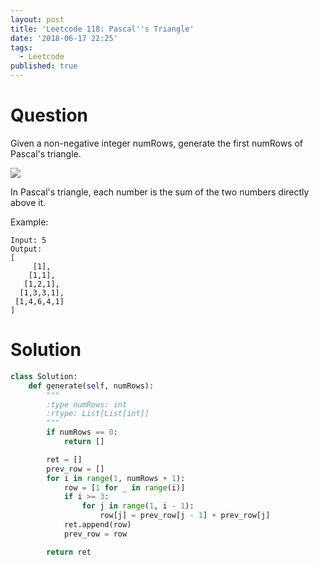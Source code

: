 ```yaml
---
layout: post
title: 'Leetcode 118: Pascal''s Triangle'
date: '2018-06-17 22:25'
tags:
  - Leetcode
published: true
---
```


# Question
Given a non-negative integer numRows, generate the first numRows of Pascal's triangle.

![](https://upload.wikimedia.org/wikipedia/commons/0/0d/PascalTriangleAnimated2.gif)

In Pascal's triangle, each number is the sum of the two numbers directly above it.

Example:
```
Input: 5
Output:
[
     [1],
    [1,1],
   [1,2,1],
  [1,3,3,1],
 [1,4,6,4,1]
]
```

# Solution
```python
class Solution:
    def generate(self, numRows):
        """
        :type numRows: int
        :rtype: List[List[int]]
        """
        if numRows == 0:
            return []

        ret = []
        prev_row = []
        for i in range(1, numRows + 1):
            row = [1 for _ in range(i)]
            if i >= 3:
                for j in range(1, i - 1):
                    row[j] = prev_row[j - 1] + prev_row[j]
            ret.append(row)
            prev_row = row

        return ret

```
